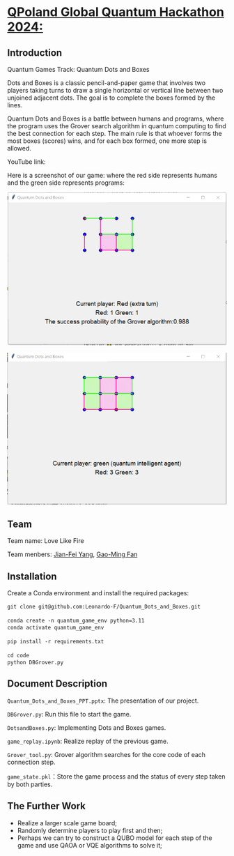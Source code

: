 # [QPoland Global Quantum Hackathon 2024:](https://www.qaif.org/contests/qpoland-global-quantum-hackathon)

## Introduction
Quantum Games Track: Quantum Dots and Boxes

Dots and Boxes is a classic pencil-and-paper game that involves two players taking turns to draw a single horizontal or vertical line between two unjoined adjacent dots. The goal is to complete the boxes formed by the lines. 

Quantum Dots and Boxes is a battle between humans and programs, where the program uses the Grover search algorithm in quantum computing to find the best connection for each step. The main rule is that whoever forms the most boxes (scores) wins, and for each box formed, one more step is allowed.

YouTube link: 

Here is a screenshot of our game: where the red side represents humans and the green side represents programs:

![Game_1](images/game_1.png)

![Game_1](images/game_2.png)

## Team

Team name: Love Like Fire

Team menbers: [Jian-Fei Yang](https://github.com/YangD5014), [Gao-Ming Fan](https://github.com/Leonardo-F)

## Installation

Create a Conda environment and install the required packages:

```
git clone git@github.com:Leonardo-F/Quantum_Dots_and_Boxes.git

conda create -n quantum_game_env python=3.11
conda activate quantum_game_env

pip install -r requirements.txt

cd code
python DBGrover.py
```

## Document Description

`Quantum_Dots_and_Boxes_PPT.pptx`: The presentation of our project.

`DBGrover.py`: Run this file to start the game.

`DotsandBoxes.py`: Implementing Dots and Boxes games.

`game_replay.ipynb`: Realize replay of the previous game.

`Grover_tool.py`: Grover algorithm searches for the core code of each connection step.

`game_state.pkl`：Store the game process and the status of every step taken by both parties.

## The Further Work

- Realize a larger scale game board;
- Randomly determine players to play first and then;
- Perhaps we can try to construct a QUBO model for each step of the game and use QAOA or VQE algorithms to solve it;
